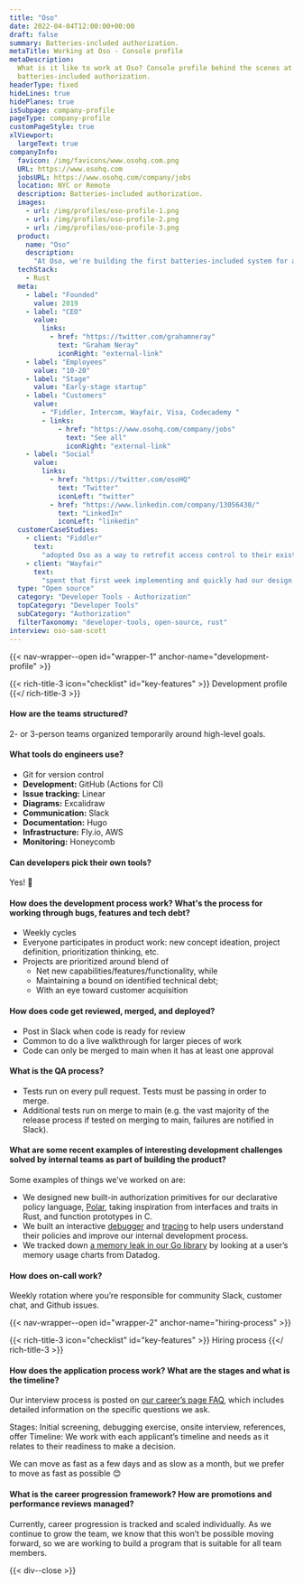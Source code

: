 ```yaml
---
title: "Oso"
date: 2022-04-04T12:00:00+00:00
draft: false
summary: Batteries-included authorization.
metaTitle: Working at Oso - Console profile
metaDescription:
  What is it like to work at Oso? Console profile behind the scenes at Oso - 
  batteries-included authorization.
headerType: fixed
hideLines: true
hidePlanes: true
isSubpage: company-profile
pageType: company-profile
customPageStyle: true
xlViewport:
  largeText: true
companyInfo:
  favicon: /img/favicons/www.osohq.com.png
  URL: https://www.osohq.com
  jobsURL: https://www.osohq.com/company/jobs
  location: NYC or Remote
  description: Batteries-included authorization.
  images:
    - url: /img/profiles/oso-profile-1.png
    - url: /img/profiles/oso-profile-2.png
    - url: /img/profiles/oso-profile-3.png
  product:
    name: "Oso"
    description:
      "At Oso, we're building the first batteries-included system for authorization so developers don't have to roll it on their own anymore. We're building slick APIs so they can get started quickly, and a fully-fledged policy language under the hood so they can customize their system however they need. We don't rely on product managers to spec out projects–the engineers on the team take big problems, experiment with solutions and ship a superhuman experience for our users."
  techStack:
    - Rust
  meta:
    - label: "Founded"
      value: 2019
    - label: "CEO"
      value:
        links:
          - href: "https://twitter.com/grahamneray"
            text: "Graham Neray"
            iconRight: "external-link"
    - label: "Employees"
      value: "10-20"
    - label: "Stage"
      value: "Early-stage startup"
    - label: "Customers"
      value:
        - "Fiddler, Intercom, Wayfair, Visa, Codecademy "
        - links:
            - href: "https://www.osohq.com/company/jobs"
              text: "See all"
              iconRight: "external-link"
    - label: "Social"
      value:
        links:
          - href: "https://twitter.com/osoHQ"
            text: "Twitter"
            iconLeft: "twitter"
          - href: "https://www.linkedin.com/company/13056430/"
            text: "LinkedIn"
            iconLeft: "linkedin"
  customerCaseStudies:
    - client: "Fiddler"
      text:
        "adopted Oso as a way to retrofit access control to their existing product. The documentation, examples and the support provided on the slack channels is just plain awesome."
    - client: "Wayfair"
      text:
        "spent that first week implementing and quickly had our design implemented using the Oso framework. This let us write an authorization policy in their declarative language, Polar."
  type: "Open source"
  category: "Developer Tools - Authorization"
  topCategory: "Developer Tools"
  subCategory: "Authorization"
  filterTaxonomy: "developer-tools, open-source, rust"
interview: oso-sam-scott
---
```


{{< nav-wrapper--open id="wrapper-1" anchor-name="development-profile" >}}

{{< rich-title-3 icon="checklist" id="key-features" >}} Development profile
{{</ rich-title-3 >}}

#### How are the teams structured?

2- or 3-person teams organized temporarily around high-level goals.

#### What tools do engineers use?

- Git for version control
- **Development:** GitHub (Actions for CI)
- **Issue tracking:** Linear
- **Diagrams:** Excalidraw
- **Communication:** Slack
- **Documentation:** Hugo
- **Infrastructure:** Fly.io, AWS
- **Monitoring:** Honeycomb

#### Can developers pick their own tools?

Yes! 🌈

#### How does the development process work? What's the process for working through bugs, features and tech debt?

- Weekly cycles
- Everyone participates in product work: new concept ideation, project
  definition, prioritization thinking, etc.
- Projects are prioritized around blend of
  - Net new capabilities/features/functionality, while
  - Maintaining a bound on identified technical debt;
  - With an eye toward customer acquisition

#### How does code get reviewed, merged, and deployed?

- Post in Slack when code is ready for review
- Common to do a live walkthrough for larger pieces of work
- Code can only be merged to main when it has at least one approval

#### What is the QA process?

- Tests run on every pull request. Tests must be passing in order to merge.
- Additional tests run on merge to main (e.g. the vast majority of the release
  process if tested on merging to main, failures are notified in Slack).

#### What are some recent examples of interesting development challenges solved by internal teams as part of building the product?

Some examples of things we’ve worked on are:

- We designed new built-in authorization primitives for our declarative policy
  language,
  [Polar](https://docs.osohq.com/python/reference/polar/polar-syntax.html),
  taking inspiration from interfaces and traits in Rust, and function prototypes
  in C.
- We built an interactive
  [debugger](https://docs.osohq.com/python/reference/tooling/debugger.html) and
  [tracing](https://docs.osohq.com/python/reference/tooling/tracing.html) to
  help users understand their policies and improve our internal development
  process.
- We tracked down [a memory leak in our Go
  library](https://github.com/osohq/oso/issues/944) by looking at a user’s
  memory usage charts from Datadog.

#### How does on-call work?

Weekly rotation where you’re responsible for community Slack, customer chat, and
Github issues.

{{< nav-wrapper--open id="wrapper-2" anchor-name="hiring-process" >}}

{{< rich-title-3 icon="checklist" id="key-features" >}} Hiring process
{{</ rich-title-3 >}}

#### How does the application process work? What are the stages and what is the timeline?

Our interview process is posted on [our career’s page
FAQ](https://www.osohq.com/company/jobs), which includes detailed information on
the specific questions we ask.

Stages: Initial screening, debugging exercise, onsite interview, references,
offer Timeline: We work with each applicant’s timeline and needs as it relates
to their readiness to make a decision.

We can move as fast as a few days and as slow as a month, but we prefer to move
as fast as possible 😊

#### What is the career progression framework? How are promotions and performance reviews managed?

Currently, career progression is tracked and scaled individually. As we continue
to grow the team, we know that this won’t be possible moving forward, so we are
working to build a program that is suitable for all team members.

{{< div--close >}}
